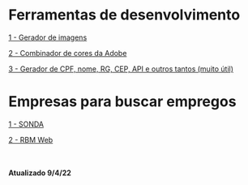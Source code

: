 # Ferramentas de desenvolvimento

<a href='http://lorempixel.com.br/' target="_self">1 - Gerador de imagens</a>

<a href='https://color.adobe.com/pt/create' target="_self"> 2 - Combinador de cores da Adobe</a>

<a href='https://www.invertexto.com/' target='_self'>3 - Gerador de CPF, nome, RG, CEP, API e outros tantos (muito útil)</a>

# Empresas para buscar empregos

<a href='https://carrera.sonda.com/' target='_self' rel="noopener">1 - SONDA</a>

<a href='https://rbmweb.solides.jobs/' target='_blank'>2 - RBM Web</a>

<br><br>
<b>Atualizado 9/4/22</b>

